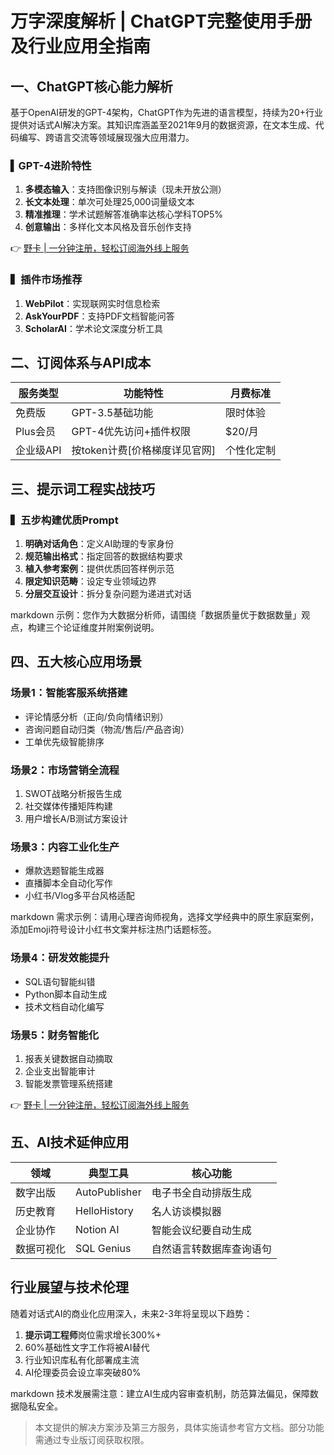# 万字深度解析 | ChatGPT完整使用手册及行业应用全指南

## 一、ChatGPT核心能力解析

基于OpenAI研发的GPT-4架构，ChatGPT作为先进的语言模型，持续为20+行业提供对话式AI解决方案。其知识库涵盖至2021年9月的数据资源，在文本生成、代码编写、跨语言交流等领域展现强大应用潜力。

### ▍GPT-4进阶特性
1. **多模态输入**：支持图像识别与解读（现未开放公测）
2. **长文本处理**：单次可处理25,000词量级文本
3. **精准推理**：学术试题解答准确率达核心学科TOP5%
4. **创意输出**：多样化文本风格及音乐创作支持



👉 [野卡 | 一分钟注册，轻松订阅海外线上服务](https://bbtdd.com/yeka)

### ▍插件市场推荐
1. **WebPilot**：实现联网实时信息检索
2. **AskYourPDF**：支持PDF文档智能问答
3. **ScholarAI**：学术论文深度分析工具



## 二、订阅体系与API成本

| 服务类型       | 功能特性                     | 月费标准      |
|----------------|------------------------------|---------------|
| 免费版         | GPT-3.5基础功能              | 限时体验      |
| Plus会员       | GPT-4优先访问+插件权限       | $20/月        |
| 企业级API      | 按token计费[价格梯度详见官网]| 个性化定制    |



## 三、提示词工程实战技巧

### ▍五步构建优质Prompt
1. **明确对话角色**：定义AI助理的专家身份
2. **规范输出格式**：指定回答的数据结构要求
3. **植入参考案例**：提供优质回答样例示范
4. **限定知识范畴**：设定专业领域边界
5. **分层交互设计**：拆分复杂问题为递进式对话

markdown
示例：您作为大数据分析师，请围绕「数据质量优于数据数量」观点，构建三个论证维度并附案例说明。




## 四、五大核心应用场景

### 场景1：智能客服系统搭建
- 评论情感分析（正向/负向情绪识别）
- 咨询问题自动归类（物流/售后/产品咨询）
- 工单优先级智能排序



### 场景2：市场营销全流程
1. SWOT战略分析报告生成
2. 社交媒体传播矩阵构建
3. 用户增长A/B测试方案设计



### 场景3：内容工业化生产
- 爆款选题智能生成器
- 直播脚本全自动化写作
- 小红书/Vlog多平台风格适配

markdown
需求示例：请用心理咨询师视角，选择文学经典中的原生家庭案例，添加Emoji符号设计小红书文案并标注热门话题标签。


### 场景4：研发效能提升
- SQL语句智能纠错
- Python脚本自动生成
- 技术文档自动化编写



### 场景5：财务智能化
1. 报表关键数据自动摘取
2. 企业支出智能审计
3. 智能发票管理系统搭建

👉 [野卡 | 一分钟注册，轻松订阅海外线上服务](https://bbtdd.com/yeka)

## 五、AI技术延伸应用

| 领域       | 典型工具                 | 核心功能                      |
|------------|--------------------------|-------------------------------|
| 数字出版   | AutoPublisher           | 电子书全自动排版生成          |
| 历史教育   | HelloHistory            | 名人访谈模拟器                |
| 企业协作   | Notion AI               | 智能会议纪要自动生成          |
| 数据可视化 | SQL Genius              | 自然语言转数据库查询语句      |



## 行业展望与技术伦理
随着对话式AI的商业化应用深入，未来2-3年将呈现以下趋势：

1. **提示词工程师**岗位需求增长300%+
2. 60%基础性文字工作将被AI替代
3. 行业知识库私有化部署成主流
4. AI伦理委员会设立率突破80%

markdown
技术发展需注意：建立AI生成内容审查机制，防范算法偏见，保障数据隐私安全。
 

> 本文提供的解决方案涉及第三方服务，具体实施请参考官方文档。部分功能需通过专业版订阅获取权限。